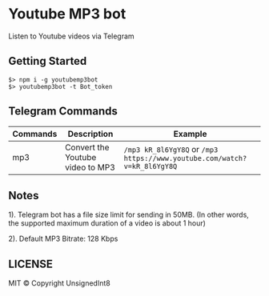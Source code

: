 # Youtube MP3 bot

Listen to Youtube videos via Telegram

## Getting Started

```
$> npm i -g youtubemp3bot
$> youtubemp3bot -t Bot_token
```

## Telegram Commands

| Commands | Description | Example |
|---|---|---|
| mp3 | Convert the Youtube video to MP3 | `/mp3 kR_8l6YgY8Q` or `/mp3 https://www.youtube.com/watch?v=kR_8l6YgY8Q` |

## Notes

1). Telegram bot has a file size limit for sending in 50MB. (In other words, the supported maximum duration of a video is about 1 hour)

2). Default MP3 Bitrate: 128 Kbps

## LICENSE

MIT ©️ Copyright UnsignedInt8
